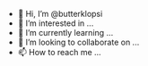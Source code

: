 - 👋 Hi, I’m @butterklopsi
- 👀 I’m interested in ...
- 🌱 I’m currently learning ...
- 💞️ I’m looking to collaborate on ...
- 📫 How to reach me ...

<!---
butterklopsi/butterklopsi is a ✨ special ✨ repository because its `README.md` (this file) appears on your GitHub profile.
You can click the Preview link to take a look at your changes.
--->
